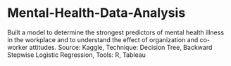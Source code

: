 # Mental-Health-Data-Analysis
Built a model to determine the strongest predictors of mental health illness in the workplace and to understand the effect of organization and co-worker attitudes. Source: Kaggle, Technique: Decision Tree, Backward Stepwise Logistic Regression, Tools: R, Tableau
